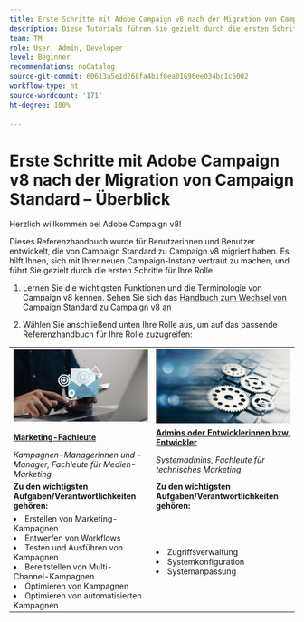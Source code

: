 ```yaml
---
title: Erste Schritte mit Adobe Campaign v8 nach der Migration von Campaign Standard – Überblick
description: Diese Tutorials führen Sie gezielt durch die ersten Schritte mit Ihrer neuen Anwendung Campaign v8.
team: TM
role: User, Admin, Developer
level: Beginner
recommendations: noCatalog
source-git-commit: 60613a5e1d268fa4b1f8ea01696ee034bc1c6002
workflow-type: ht
source-wordcount: '171'
ht-degree: 100%

---
```



# Erste Schritte mit Adobe Campaign v8 nach der Migration von Campaign Standard – Überblick

Herzlich willkommen bei Adobe Campaign v8!

Dieses Referenzhandbuch wurde für Benutzerinnen und Benutzer entwickelt, die von Campaign Standard zu Campaign v8 migriert haben. Es hilft Ihnen, sich mit Ihrer neuen Campaign-Instanz vertraut zu machen, und führt Sie gezielt durch die ersten Schritte für Ihre Rolle.

1. Lernen Sie die wichtigsten Funktionen und die Terminologie von Campaign v8 kennen. Sehen Sie sich das [Handbuch zum Wechsel von Campaign Standard zu Campaign v8](https://experienceleague.adobe.com/de/docs/campaign-web/v8/start/acs-migration) an

2. Wählen Sie anschließend unten Ihre Rolle aus, um auf das passende Referenzhandbuch für Ihre Rolle zuzugreifen:

<table>
<tr>
  <td>
    <a href="get-started-for-marketers.md">
      <img alt="Kampagnenverantwortliche Benutzerinnen und Benutzer"src="./_assets/digital_marketing.jpeg"/>
    </a>
    <div>
  </td>
  <td>
  <a href="get-started-for-administrators-developers.md">
    <img alt="Admins oder Entwicklerinnen bzw. Entwickler" src="./_assets/admin.jpeg"/>
    </a>
    <div>
  </td>
  </tr>
  <tr>
    <td>
    <a href="get-started-for-marketers.md">
    <strong>Marketing-Fachleute</strong>
    </a>
    </td>
    <td>
      <a href="get-started-for-administrators-developers.md">
      <strong>Admins oder Entwicklerinnen bzw. Entwickler</strong>
      </a>
    </td>
  </tr>
    <td>
    <em>Kampagnen-Managerinnen und -Manager, Fachleute für Medien-Marketing</em>
    </td>
    <td>
      <em> Systemadmins, Fachleute für technisches Marketing</em>
    </td>
  <tr>
    <td>
    <b>Zu den wichtigsten Aufgaben/Verantwortlichkeiten gehören:</b>
    </td>
      <td>
    <b>Zu den wichtigsten Aufgaben/Verantwortlichkeiten gehören:</b>
    </td>
  </tr>
  <tr>
    <td>
      <li>Erstellen von Marketing-Kampagnen
      <li>Entwerfen von Workflows
      <li>Testen und Ausführen von Kampagnen
      <li>Bereitstellen von Multi-Channel-Kampagnen
      <li>Optimieren von Kampagnen
      <li>Optimieren von automatisierten Kampagnen
    </td>
    <td>
        <li>Zugriffsverwaltung 
        <li>Systemkonfiguration
        <li> Systemanpassung
    </td>
</tr>
</table>
</div>
